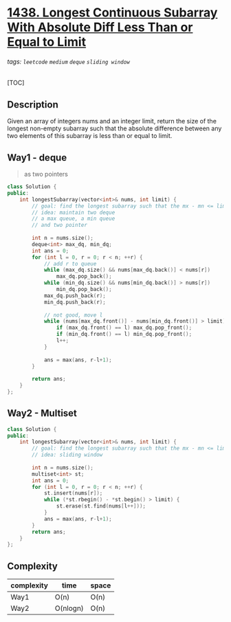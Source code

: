 # [1438. Longest Continuous Subarray With Absolute Diff Less Than or Equal to Limit](https://leetcode.com/problems/longest-continuous-subarray-with-absolute-diff-less-than-or-equal-to-limit/)

###### tags: `leetcode` `medium` `deque` `sliding window`

[TOC]

## Description
Given an array of integers nums and an integer limit, return the size of the longest non-empty subarray such that the absolute difference between any two elements of this subarray is less than or equal to limit.

## Way1 - deque

> as two pointers

```cpp
class Solution {
public:
    int longestSubarray(vector<int>& nums, int limit) {
        // goal: find the longest subarray such that the mx - mn <= limit
        // idea: maintain two deque
        // a max queue, a min queue
        // and two pointer
        
        int n = nums.size();
        deque<int> max_dq, min_dq; 
        int ans = 0;
        for (int l = 0, r = 0; r < n; ++r) {
            // add r to queue
            while (max_dq.size() && nums[max_dq.back()] < nums[r])
                max_dq.pop_back();
            while (min_dq.size() && nums[min_dq.back()] > nums[r])
                min_dq.pop_back();
            max_dq.push_back(r);
            min_dq.push_back(r);
            
            // not good, move l
            while (nums[max_dq.front()] - nums[min_dq.front()] > limit) {
                if (max_dq.front() == l) max_dq.pop_front();
                if (min_dq.front() == l) min_dq.pop_front();
                l++;
            }
            
            ans = max(ans, r-l+1);
        }
        
        return ans;
    }
};
```

## Way2 - Multiset

```cpp
class Solution {
public:
    int longestSubarray(vector<int>& nums, int limit) {
        // goal: find the longest subarray such that the mx - mn <= limit
        // idea: sliding window
        
        int n = nums.size();
        multiset<int> st;
        int ans = 0;
        for (int l = 0, r = 0; r < n; ++r) {
            st.insert(nums[r]);
            while (*st.rbegin() - *st.begin() > limit) {
                st.erase(st.find(nums[l++]));
            }
            ans = max(ans, r-l+1);
        }
        return ans;
    }
};
```

## Complexity

| complexity | time | space |
| - | - | - |
| Way1 | O(n) | O(n) |
| Way2 | O(nlogn) | O(n) |

